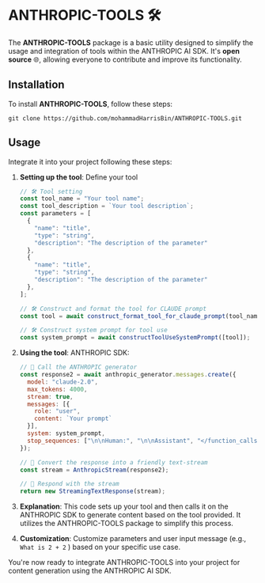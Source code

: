# ANTHROPIC-TOOLS 🛠️

The **ANTHROPIC-TOOLS** package is a basic utility designed to simplify the usage and integration of tools within the ANTHROPIC AI SDK. It's **open source** 🌐, allowing everyone to contribute and improve its functionality.

## Installation

To install **ANTHROPIC-TOOLS**, follow these steps:

  ```
  git clone https://github.com/mohammadHarrisBin/ANTHROPIC-TOOLS.git
  ```

## Usage

Integrate it into your project following these steps:

1. **Setting up the tool**: Define your tool

    ```javascript
    // 🛠️ Tool setting
    const tool_name = "Your tool name";
    const tool_description = `Your tool description`;
    const parameters = [
      {
        "name": "title",
        "type": "string",
        "description": "The description of the parameter"
      },
      {
        "name": "title",
        "type": "string",
        "description": "The description of the parameter"
      },
    ];

    // 🛠️ Construct and format the tool for CLAUDE prompt
    const tool = await construct_format_tool_for_claude_prompt(tool_name, tool_description, parameters);

    // 🛠️ Construct system prompt for tool use
    const system_prompt = await constructToolUseSystemPrompt([tool]);
    ```

2. **Using the tool**: ANTHROPIC SDK:

    ```javascript
    // 🚀 Call the ANTHROPIC generator
    const response2 = await anthropic_generator.messages.create({
      model: "claude-2.0",
      max_tokens: 4000,
      stream: true,
      messages: [{
        role: "user",
        content: `Your prompt`
      }],
      system: system_prompt,
      stop_sequences: ["\n\nHuman:", "\n\nAssistant", "</function_calls>"]
    });

    // 🎉 Convert the response into a friendly text-stream
    const stream = AnthropicStream(response2);

    // 📜 Respond with the stream
    return new StreamingTextResponse(stream);
    ```

4. **Explanation**: This code sets up your tool and then calls it on the ANTHROPIC SDK to generate content based on the tool provided. It utilizes the ANTHROPIC-TOOLS package to simplify this process.

5. **Customization**: Customize parameters and user input message (e.g., `What is 2 + 2` ) based on your specific use case.

You're now ready to integrate ANTHROPIC-TOOLS into your project for content generation using the ANTHROPIC AI SDK.
